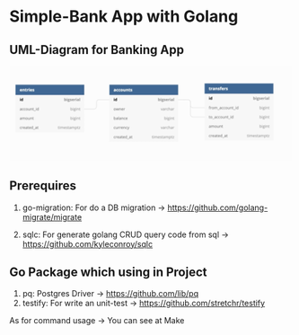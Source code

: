 # Simple-Bank App with Golang

## UML-Diagram for Banking App
![plot](./images/umldiagram.png)

## Prerequires

1. go-migration: For do a DB migration -> https://github.com/golang-migrate/migrate

2. sqlc: For generate golang CRUD query code from sql -> https://github.com/kyleconroy/sqlc


## Go Package which using in Project

1. pq: Postgres Driver -> https://github.com/lib/pq
2. testify: For write an unit-test -> https://github.com/stretchr/testify

As for command usage -> You can see at Make